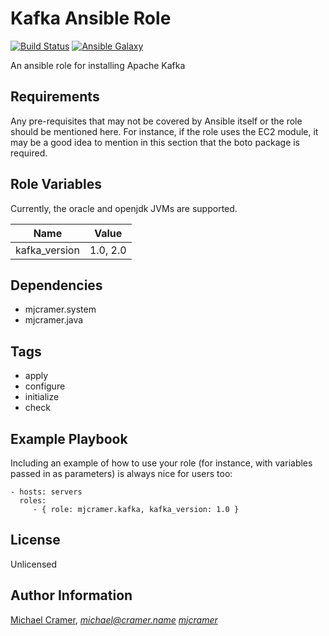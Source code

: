 Kafka Ansible Role
=================
[![Build Status](https://travis-ci.org/mjcramer/ansible-role-kafka.svg?branch=master)](https://travis-ci.org/mjcramer/ansible-role-kafka) [![Ansible Galaxy](https://img.shields.io/badge/ansible--galaxy-mjcramer.kafka-blue.svg)](https://galaxy.ansible.com/mjcramer/kafka/) 

An ansible role for installing Apache Kafka

Requirements
------------

Any pre-requisites that may not be covered by Ansible itself or the role should be mentioned here. For instance, if the role uses the EC2 module, it may be a good idea to mention in this section that the boto package is required.

Role Variables
--------------

Currently, the oracle and openjdk JVMs are supported. 

| Name | Value |
| --- | --- |
| kafka_version | 1.0, 2.0 |

Dependencies
------------

- mjcramer.system
- mjcramer.java

Tags
----
- apply
- configure
- initialize
- check


Example Playbook
----------------

Including an example of how to use your role (for instance, with variables passed in as parameters) is always nice for users too:

    - hosts: servers
      roles:
         - { role: mjcramer.kafka, kafka_version: 1.0 }

License
-------

Unlicensed


Author Information
------------------

[Michael Cramer](http://michael.cramer.name), *michael@cramer.name* [_mjcramer_](http://github.com/mjcramer)
